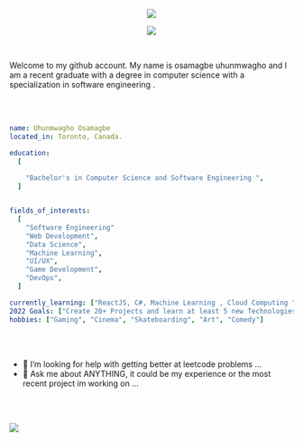  <p align = "center" >
<img src="https://capsule-render.vercel.app/api?type=waving&color=auto&height=400&section=header&text=Hello&fontSize=90" />
</p>  

<!-- for reference on how to get header https://github.com/kyechan99/capsule-render-->



<p  height = "100" align = "center" width="500" height="500">
  <img  src="https://img.etimg.com/thumb/msid-84146083,width-1015,height-761,imgsize-638053,resizemode-8,quality-100/prime/technology-and-startups/booting-up-developer-economy-how-tech-startups-are-helping-coders-build-and-test-software-faster.jpg"/>
</p>


<!--
**OsamagbeMichael/OsamagbeMichael** is a ✨ _special_ ✨ repository because its `README.md` (this file) appears on your GitHub profile.

Here are some ideas to get you started:-->
<Br>

Welcome to my github account. My name is osamagbe uhunmwagho and I am a recent graduate with a degree in computer science with a specialization in software engineering . 

<Br><Br>










```yaml
name: Uhunmwagho Osamagbe
located_in: Toronto, Canada.

education:
  [
    
    "Bachelor's in Computer Science and Software Engineering ",
  ]


fields_of_interests:
  [
    "Software Engineering"
    "Web Development",
    "Data Science",
    "Machine Learning",
    "UI/UX",
    "Game Development",
    "DevOps",
  ]

currently_learning: ["ReactJS, C#, Machine Learning , Cloud Computing "]
2022 Goals: ["Create 20+ Projects and learn at least 5 new Technologies."]
hobbies: ["Gaming", "Cinema", "Skateboarding", "Art", "Comedy"]
```





<Br><Br>


- 🤔 I’m looking for help with getting better at leetcode problems  ...
- 💬 Ask me about ANYTHING, it could be my experience or  the most recent project im working on ...


<Br><Br>



 
 
 
<a >
  <img align="center" src="https://github-readme-stats.vercel.app/api?username=OsamagbeMichael&show_icons=true&theme=radical" />
</a>

<Br><Br><Br><Br>

<!--  Spotify link -->

<!-- 
[![spotify-github-profile](https://spotify-github-profile.vercel.app/api/view?uid=qab6zos26w0zyo0dedgtli0r7&cover_image=false&theme=default&bar_color=942192)](https://spotify-github-profile.vercel.app/api/view?uid=qab6zos26w0zyo0dedgtli0r7&redirect=true)

 -->

